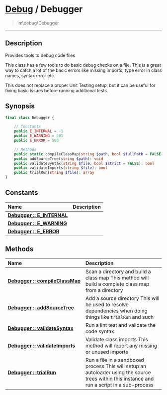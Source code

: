 # [Debug](debug.md) / Debugger
 > im\debug\Debugger
____

## Description
Provides tools to debug code files

This class has a few tools to do basic debug checks on a file.
This is a great way to catch a lot of the basic errors like missing
imports, type error in class names, syntax error etc.

This does not replace a proper Unit Testing setup, but it can be useful
for fixing basic issues before running additional tests.

## Synopsis
```php
final class Debugger {

    // Constants
    public E_INTERNAL = -1
    public E_WARNING = 501
    public E_ERROR = 500

    // Methods
    public static compileClassMap(string $path, bool $fullPath = FALSE): array
    public addSourceTree(string $path): void
    public validateSyntax(string $file, bool $strict = FALSE): bool
    public validateImports(string $file): bool
    public trialRun(string $file): array
}
```

## Constants
| Name | Description |
| :--- | :---------- |
| [__Debugger&nbsp;::&nbsp;E\_INTERNAL__](debug-Debugger-prop_E_INTERNAL.md) |  |
| [__Debugger&nbsp;::&nbsp;E\_WARNING__](debug-Debugger-prop_E_WARNING.md) |  |
| [__Debugger&nbsp;::&nbsp;E\_ERROR__](debug-Debugger-prop_E_ERROR.md) |  |

## Methods
| Name | Description |
| :--- | :---------- |
| [__Debugger&nbsp;::&nbsp;compileClassMap__](debug-Debugger-compileClassMap.md) | Scan a directory and build a class map  This method will build a complete class map from a directory |
| [__Debugger&nbsp;::&nbsp;addSourceTree__](debug-Debugger-addSourceTree.md) | Add a source directory  This will be used to resolve dependencies when doing things like `trialRun` and such |
| [__Debugger&nbsp;::&nbsp;validateSyntax__](debug-Debugger-validateSyntax.md) | Run a lint test and validate the code syntax |
| [__Debugger&nbsp;::&nbsp;validateImports__](debug-Debugger-validateImports.md) | Validate class imports  This method will report any missing or unused imports |
| [__Debugger&nbsp;::&nbsp;trialRun__](debug-Debugger-trialRun.md) | Run a file in a sandboxed process  This will setup an autoloader using the source trees within this instance and run a script in a sub-process |
